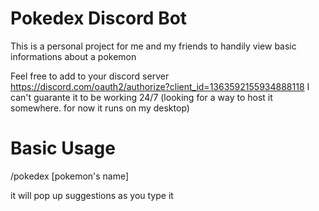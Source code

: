 # Pokedex Discord Bot
This is a personal project for me and my friends to handily view basic informations about a pokemon

Feel free to add to your discord server https://discord.com/oauth2/authorize?client_id=1363592155934888118
I can't guarante it to be working 24/7 (looking for a way to host it somewhere. for now it runs on my desktop)

# Basic Usage
/pokedex [pokemon's name]

it will pop up suggestions as you type it